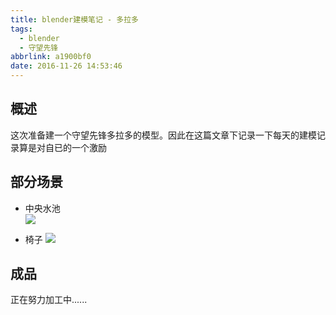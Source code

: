 ```yaml
---
title: blender建模笔记 - 多拉多
tags:
  - blender
  - 守望先锋
abbrlink: a1900bf0
date: 2016-11-26 14:53:46
---
```


## 概述 ##
这次准备建一个守望先锋多拉多的模型。因此在这篇文章下记录一下每天的建模记录算是对自已的一个激励

## 部分场景 ##
- 中央水池  
![](/images/blender/多拉多1.png)

- 椅子
![](/images/blender/多拉多2.png)

## 成品 ##
正在努力加工中......
